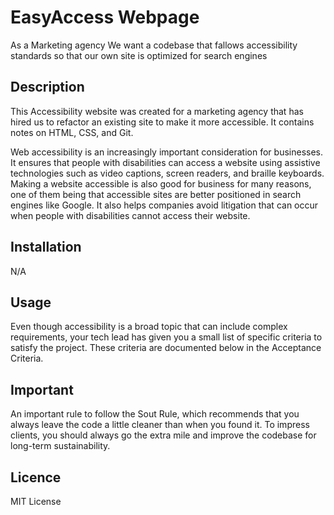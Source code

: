 # EasyAccess Webpage

As a Marketing agency We want a codebase that fallows accessibility standards so that our own site is optimized for search engines

## Description

This Accessibility website was created for a marketing agency that has hired us to refactor an existing site to make it more accessible. It contains notes on HTML, CSS, and Git.

Web accessibility is an increasingly important consideration for businesses. It ensures that people with disabilities can access a website using assistive technologies such as video captions, screen readers, and braille keyboards. Making a website accessible is also good for business for many reasons, one of them being that accessible sites are better positioned in search engines like Google. It also helps companies avoid litigation that can occur when people with disabilities cannot access their website.

## Installation

N/A

## Usage 

Even though accessibility is a broad topic that can include complex requirements, your tech lead has given you a small list of specific criteria to satisfy the project. These criteria are documented below in the Acceptance Criteria.

## Important

An important rule to follow  the Sout Rule, which recommends that you always leave the code a little cleaner than when you found it.
To impress clients, you should always go the extra mile and improve the codebase for long-term sustainability.

## Licence

MIT License